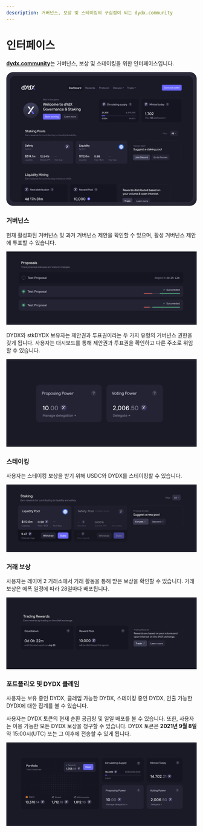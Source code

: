 ```yaml
---
description: 거버넌스, 보상 및 스테이킹의 구심점이 되는 dydx.community
---
```


# 인터페이스

[**dydx.community**](https://dydx.community)는 거버넌스, 보상 및 스테이킹을 위한 인터페이스입니다.

![보상 획득 및 청구, 제안에 대한 투표](<../.gitbook/assets/image (73).png>)

### 거버넌스

현재 활성화된 거버넌스 및 과거 거버넌스 제안을 확인할 수 있으며, 활성 거버넌스 제안에 투표할 수 있습니다.

![제안 상태를 추적하고 변경 사항에 대해 투표하십시오](<../.gitbook/assets/image (13).png>)

DYDX와 stkDYDX 보유자는 제안권과 투표권이라는 두 가지 유형의 거버넌스 권한을 갖게 됩니다. 사용자는 대시보드를 통해 제안권과 투표권을 확인하고 다른 주소로 위임할 수 있습니다.

![제안권 및 투표권을 위임하십시오](<../.gitbook/assets/image (14).png>)

### 스테이킹

사용자는 스테이킹 보상을 받기 위해 USDC와 DYDX를 스테이킹할 수 있습니다.

![자금 스테이킹으로 보상을 획득하십시오](<../.gitbook/assets/image (15).png>)

### 거래 보상

사용자는 레이어 2 거래소에서 거래 활동을 통해 받은 보상을 확인할 수 있습니다. 거래 보상은 에폭 일정에 따라 28일마다 배포됩니다.

![거래를 통해 보상을 받아보십시오](<../.gitbook/assets/image (14) (2).png>)

### 포트폴리오 및 DYDX 클레임

사용자는 보유 중인 DYDX, 클레임 가능한 DYDX, 스테이킹 중인 DYDX, 인출 가능한 DYDX에 대한 집계를 볼 수 있습니다.

사용자는 DYDX 토큰의 현재 순환 공급량 및 일일 배포를 볼 수 있습니다. 또한, 사용자는 이용 가능한 모든 DYDX 보상을 청구할 수 있습니다. DYDX 토큰은 **2021년 9월 8일** 약 15:00시(UTC) 또는 그 이후에 전송할 수 있게 됩니다.

![보상을 클레임하십시오](<../.gitbook/assets/image (16).png>)
